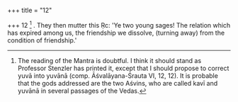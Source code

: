 +++
title = "12"

+++
12 [^5] . They then mutter this Ṛc: 'Ye two young sages! The relation which has expired among us, the friendship we dissolve, (turning away) from the condition of friendship.'


[^5]:  The reading of the Mantra is doubtful. I think it should stand as Professor Stenzler has printed it, except that I should propose to correct yuvā into yuvānā (comp. Āśvalāyana-Śrauta VI, 12, 12). It is probable that the gods addressed are the two Aśvins, who are called kavī and yuvānā in several passages of the Vedas.
